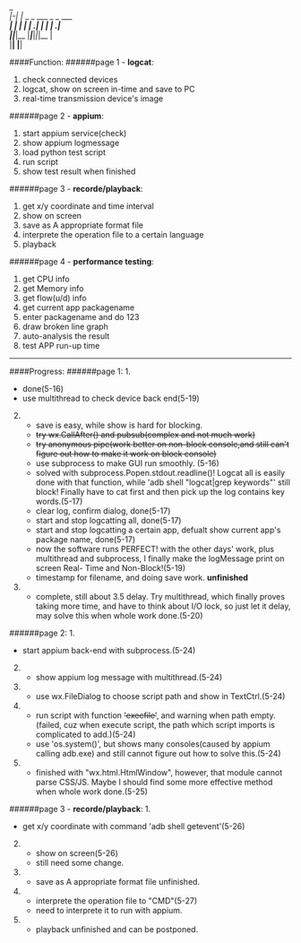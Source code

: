   _ _<br>
 |-| |_ _ _ ___ _ _ ___ ___<br>
 | |  _| | |  .| | |   |  .|<br>
 |_|___|__ |___|___|_|_|__ |<br>
        |__|            |__|<br>


####Function:
######page 1 - **logcat**:
1. check connected devices
2. logcat, show on screen in-time and save to PC
3. real-time transmission device's image

######page 2 - **appium**:
1. start appium service(check)
2. show appium logmessage
3. load python test script
4. run script
5. show test result when finished

######page 3 - **recorde/playback**:
1. get x/y coordinate and time interval
2. show on screen
3. save as A appropriate format file
4. interprete the operation file to a certain language
5. playback

######page 4 - **performance testing**:
1. get CPU info
2. get Memory info
3. get flow(u/d) info
4. get current app packagename
5. enter packagename and do 123
6. draw broken line graph
7. auto-analysis the result
8. test APP run-up time

___

####Progress:
######page 1:
1. 
   * done(5-16)<br>
   * use multithread to check device back end(5-19)
2. 
   * save is easy, while show is hard for blocking. <br>
   * ~~try wx.CallAfter() and pubsub(complex and not much work)~~ <br>
   * ~~try anonymous pipe(work better on non-block console,and still can't figure out how to make it work on block console)~~<br>
   * use subprocess to make GUI run smoothly. (5-16)<br>
   * solved with subprocess.Popen.stdout.readline()! Logcat all is easily done with that function, while 'adb shell "logcat|grep keywords"' still block! Finally have to cat first and then pick up the log contains key words.(5-17)<br>
   * clear log, confirm dialog, done(5-17)<br>
   * start and stop logcatting all, done(5-17)<br>
   * start and stop logcatting a certain app, defualt show current app's package name, done(5-17)<br>
   * now the software runs PERFECT! with the other days' work, plus multithread and subprocess, I finally make the logMessage print on screen Real-	Time and Non-Block!(5-19)<br>
   * timestamp for filename, and doing save work. __unfinished__
3. 
   * complete, still about 3.5 delay. Try multithread, which finally proves taking more time, and have to think about I/O lock, so just let it delay, may solve this when whole work done.(5-20)

######page 2:
1. 
   * start appium back-end with subprocess.(5-24)
2. 
   * show appium log message with multithread.(5-24)
3. 
   * use wx.FileDialog to choose script path and show in TextCtrl.(5-24)
4.
   * run script with function ~~'execfile'~~, and warning when path empty. (failed, cuz when execute script, the path which script imports is complicated to add.)(5-24)<br>
   * use 'os.system()', but shows many consoles(caused by appium calling adb.exe) and still cannot figure out how to solve this.(5-24)<br>
5.
   * finished with "wx.html.HtmlWindow", however, that module cannot parse CSS/JS. Maybe I should find some more effective method when whole work done.(5-25)

######page 3 - **recorde/playback**:
1. 
   * get x/y coordinate with command 'adb shell getevent'(5-26)
2. 
   * show on screen(5-26)
   * still need some change.
3. 
   * save as A appropriate format file unfinished.
4. 
   * interprete the operation file to "CMD"(5-27)
   * need to interprete it to run with appium.
5. 
   * playback unfinished and can be postponed.

   